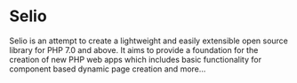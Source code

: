 # Selio

Selio is an attempt to create a lightweight and easily extensible open source library for PHP 7.0 and above. It aims to provide a foundation for the creation of new PHP web apps which includes basic functionality for component based dynamic page creation and more...
